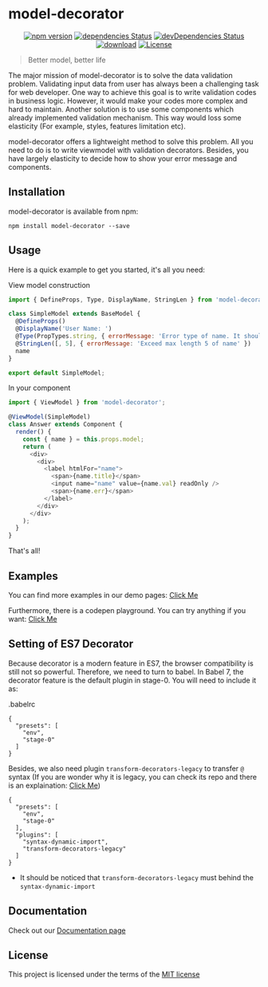# model-decorator

<div align="center">

[![npm version](https://badge.fury.io/js/model-decorator.svg)](https://badge.fury.io/js/model-decorator)
[![dependencies Status](https://david-dm.org/d9767192/model-decorator/master/status.svg)](https://david-dm.org/d9767192/model-decorator/master)
[![devDependencies Status](https://david-dm.org/d9767192/model-decorator/master/dev-status.svg)](https://david-dm.org/d9767192/model-decorator/master?type=dev)
[![download](https://img.shields.io/npm/dt/model-decorator.svg?style=flat)](https://npmcharts.com/compare/model-decorator)
[![License](https://img.shields.io/npm/l/model-decorator.svg)](https://github.com/d9767192/model-decorator/blob/master/LICENSE)


</div>

> Better model, better life

The major mission of model-decorator is to solve the data validation problem. Validating input data from user has always been a challenging task for web developer. One way to achieve this goal is to write validation codes in business logic. However, it would make your codes more complex and hard to maintain. Another solution is to use some components which already implemented validation mechanism. This way would loss some elasticity (For example, styles, features limitation etc).

model-decorator offers a lightweight method to solve this problem. All you need to do is to write viewmodel with validation decorators. Besides, you have largely elasticity to decide how to show your error message and components.

## Installation

model-decorator is available from npm:

```npm install model-decorator --save```

## Usage

Here is a quick example to get you started, it's all you need:

View model construction
```javascript
import { DefineProps, Type, DisplayName, StringLen } from 'model-decorator';

class SimpleModel extends BaseModel {
  @DefineProps()
  @DisplayName('User Name: ')
  @Type(PropTypes.string, { errorMessage: 'Error type of name. It should be string' })
  @StringLen([, 5], { errorMessage: 'Exceed max length 5 of name' })
  name
}

export default SimpleModel;
```

In your component
```javascript
import { ViewModel } from 'model-decorator';

@ViewModel(SimpleModel)
class Answer extends Component {
  render() {
    const { name } = this.props.model;
    return (
      <div>
        <div>
          <label htmlFor="name">
            <span>{name.title}</span>
            <input name="name" value={name.val} readOnly />
            <span>{name.err}</span>
          </label>
        </div>
      </div>
    );
  }
}
```
That's all!

## Examples

You can find more examples in our demo pages: [Click Me](https://d9767192.github.io/model-decorator/dist/#/)

Furthermore, there is a codepen playground. You can try anything if you want: [Click Me](https://codepen.io/d9767192/pen/xWZYmN)

## Setting of ES7 Decorator

Because decorator is a modern feature in ES7, the browser compatibility is still not so powerful. Therefore, we need to turn to babel. In Babel 7, the decorator feature is the default plugin in stage-0. You will need to include it as:

.babelrc
```
{
  "presets": [
    "env",
    "stage-0"
  ]
}
```

Besides, we also need plugin `transform-decorators-legacy` to transfer `@` syntax (If you are wonder why it is legacy, you can check its repo and there is an explaination: [Click Me](https://github.com/loganfsmyth/babel-plugin-transform-decorators-legacy))

```
{
  "presets": [
    "env",
    "stage-0"
  ],
  "plugins": [
    "syntax-dynamic-import",
    "transform-decorators-legacy"
  ]
}
```

* It should be noticed that `transform-decorators-legacy` must behind the `syntax-dynamic-import`

## Documentation

Check out our [Documentation page](https://github.com/d9767192/model-decorator/blob/master/docs/api.md)

## License

This project is licensed under the terms of the [MIT license](https://github.com/d9767192/model-decorator/blob/master/LICENSE)
